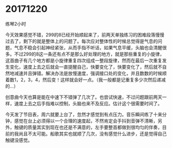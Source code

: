# 20171220

练琴2小时

今天效果感觉不错，299的8已经开始顺起来了，前两天单独练习的困难段落慢慢过去了，剩下的就是整体上的问题了。每次应对整体性的时候总觉得是气息的问题，气息不稳会引起神经紧张，从而手指不听话，如果气息平缓，头脑也会清醒很多。不过299的8这一条还有点不是那么好处理的地方，就是那些重复的小旋律，这首曲子有几个地方都是小旋律重复四次组成一整段旋律，然而在最后一次重复发生变化，速度上去之后就会一直提醒自己，快要变化了，快要变化了，然后就不自然地减速并且弹错。解决办法是放慢速度，强调接口处的变化，并且数数的时候顺着数1，2，3，4，然后变！这样就会好一点。（我一般都是记重复多少次然后递减的...）

创意曲今天也算是能在中速下不错弹了几次了。也尝试快速，不过问题跟前两天一样，速度上去之后手指难以控制，头脑也来不及反应。估计这个很需要时间了。

今天发了节目表，周六就要上台了，忽然才感觉到有点压力。音乐瞬间练了十来分钟，感觉在台上必须得以一个合理的速度起，不然肯定会手抖到音弹不清晰，另外，触键的质量其实到现在也还是不满意的，左手要整首都做到很均匀的伴奏，目前的我尚且不太可能。船歌其实也就顺了几次，没有感觉什么进步，还是觉得自己触键没感觉。
